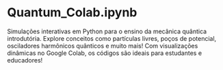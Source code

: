 # Quantum_Colab.ipynb
Simulações interativas em Python para o ensino da mecânica quântica introdutória. Explore conceitos como partículas livres, poços de potencial, osciladores harmônicos quânticos e muito mais! Com visualizações dinâmicas no Google Colab, os códigos são ideais para estudantes e educadores!
